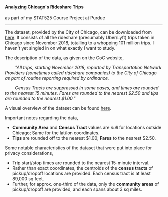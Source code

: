 #### Analyzing Chicago's Rideshare Trips
as part of my STAT525 Course Project at Purdue
*** 
The dataset, provided by the City of Chicago, can be downloaded from
[here](https://data.cityofchicago.org/Transportation/Transportation-Network-Providers-Trips/m6dm-c72p).
It consists of all the rideshare (presumably Uber/Lyft) trips taken in
Chicago since November 2018, totalling to a whopping 101 million trips.
I haven't yet singled in on what exactly I want to study.

The description of the data, as given on the CoC website,

<i> <p> &ensp;&ensp;&ensp;&ensp; "All trips, starting November 2018,
reported by Transportation Network Providers (sometimes called rideshare
companies) to the City of Chicago as part of routine reporting required
by ordinance. <p> &ensp;&ensp;&ensp;&ensp; Census Tracts are suppressed
in some cases, and times are rounded to the nearest 15 minutes. Fares
are rounded to the nearest $2.50 and tips are rounded to the nearest
$1.00." </i>

A visual overview of the dataset can be found
[here](https://data.cityofchicago.org/Transportation/Transportation-Network-Providers-Trips-Dashboard/pvbr-dkbf).


Important notes regarding the data,

- **Community Area** and **Census Tract** values are *null* for
  locations outside Chicago; Same for the lat/lon coordinates.
- **Tips** are rounded off to the nearest $1.00; **Fares** to the
  nearest $2.50.

Some notable characteristics of the dataset that were put into place for
privacy considerations,

- Trip start/stop times are rounded to the nearest 15-minute interval.
- Rather than exact coordinates, the centroids of the **census tracts**
  of pickup/dropoff locations are provided. Each census tract is at
  least 89,000 sq feet.
-  Further, for approx. one-third of the data, only the **community
   areas** of pickup/dropoff are provided, and each spans about 3 sq
   miles.
  